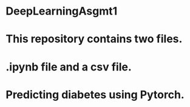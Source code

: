 # DeepLearningAsgmt1
# This repository contains two files.
# .ipynb file and a csv file.
# Predicting diabetes using Pytorch.
